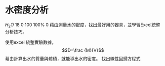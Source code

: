 # 水密度分析

$H_2O$
18
0
100
100%
0
藉由測量水的密度，找出最好用的器具，並學習Excel統整分析技巧。

使用excel 統整實驗數據， 
$$D=\frac {M}{V}$$
藉由計算出水的質量與體積，就能導出水的密度。
找出線性回歸方程式